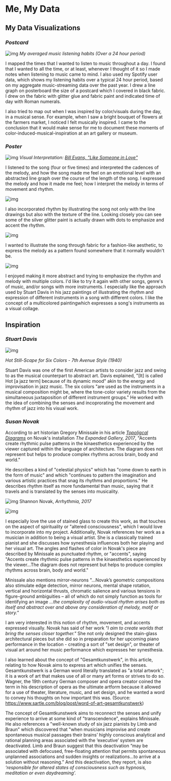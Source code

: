 
# Me, My Data

## My Data Visualizations

### *Postcard* 

![img](img/data1.jpeg)
_My averaged music listening habits (Over a 24 hour period)_

I mapped the times that I wanted to listen to music throughout a day. I found that I wanted to all the time, or at least, whenever I thought of it so I made notes when listening to music came to mind. I also used my Spotify user data, which shows my listening habits over a typical 24 hour period, based on my aggregate music-streaming data over the past year. I drew a line graph on posterboard the size of a postcard which I covered in black fabric. I drew on the fabric with glitter glue and fabric paint and indicated time of day with Roman numerals. 

I also tried to map out when I was inspired by color/visuals during the day, in a musical sense. For example, when I saw a bright bouquet of flowers at the farmers market, I noticed I felt musically inspired. I came to the conclusion that it would make sense for me to document these moments of color-induced-musical-inspiration at an art gallery or museum.


### *Poster*

![img](img/billevans5.jpeg)
_Visual Interpretation: [Bill Evans, "Like Someone in Love"](https://www.youtube.com/watch?v=QFoapxPvZy4&list=RDQFoapxPvZy4&start_radio=1)_

I listened to the song (four or five times) and interpreted the cadences of the melody, and how the song made me feel on an emotional level with an abstracted line graph over the course of the length of the song. I expressed the melody and how it made me feel; how I interpret the melody in terms of movement and rhythm. 


![img](img/billevans4.jpeg)

I also incorporated rhythm by illustrating the song not only with the line drawings but also with the texture of the line. Looking closely you can see some of the silver glitter paint is actually drawn with dots to emphasize and accent the rhythm. 

![img](img/billevans4.jpeg)

I wanted to illustrate the song through fabric for a fashion-like aesthetic, to express the melody as a pattern found somewhere that it normally wouldn't be. 

![img](img/billevans1.jpeg)

I enjoyed making it more abstract and trying to emphasize the rhythm and melody with multiple colors. I'd like to try it again with other songs, genre's of music, and/or songs with more instruments. I especially like the approach used by Stuart Davis in his jazz paintings of illustrating the rhythm and expression of different instruments in a song with different colors. I like the concept of a multicolored paintingwhich expresses a song's instruments as a visual collage. 

## Inspiration

### *Stuart Davis*

![img](img/StuartDavis1.jpeg)

_Hot Still-Scape for Six Colors - 7th Avenue Style (1940)_

Stuart Davis was one of the first American artists to consider jazz and swing to as the musical counterpart to abstract art. Davis explained, "[It] is called Hot [a jazz term] because of its dynamic mood" akin to the energy and improvisation in jazz music. The six colors "are used as the instruments in a musical composition might be, where the tone-color variety results from the simultaneous juxtaposition of different instrument groups." He worked with the idea of combining the senses and incoprorating the movement and rhythm of jazz into his visual work. 

### *Susan Novak*

According to art historian Gregory Minissale in his article [_Topoligcal Diagrams_](http://drainmag.com/topological-diagrams/?fbclid=IwAR1Fv1jNcyFHHbj4PyOaplEag5D6UK8aYpgJntMUtHW0yjzZCUyVRXCU9jE) on Novak's installation _The Expanded Gallery, 2017_, "Accents create rhythmic pulse patterns in the kinaesthetics experienced by the viewer captured within the language of architecture. The diagram does not represent but helps to produce complex rhythms across brain, body and world."  

He describes a kind of "celestial physics" which has "come down to earth in the form of music" and which "continues to pattern the imagination and various artistic practices that snag its rhythms and proportions." He describes rhythm itself as more fundamental than music, saying that it travels and is translated by the senses into musicality. 

![img](img/ShannonNovak1.jpeg)
Shannon Novak, _Arrhythmia, 2017_

![img](img/ShannonNovak2.jpeg)

I especially love the use of stained glass to create this work, as that touches on the aspect of spirituality or "altered consciousness", which I would love to incorporate into my project. Additionally, Novak references her work as a musician in addition to being a visual artist. She is a classically trained pianist and she discusses how synesthesia influences both her playing and her visual art. The angles and flashes of color in Novak's piece are described by Minissale as punctuated rhythm, or "accents", saying "Accents create rhythmic pulse patterns in the kinaesthetics experienced by the viewer...The diagram does not represent but helps to produce complex rhythms across brain, body and world."

Minissale also mentions mirror-neurons "...Novak’s geometric compositions also stimulate edge detection, mirror neurons, mental shape rotation, vertical and horizontal thrusts, chromatic salience and various tensions in figure-ground ambiguities – all of which do not simply function as tools for identifying an image _*...the complexity of audio-visual rhythm arises both as itself and abstract over and above any consideration of melody, motif or story."*_

I am very interested in this notion of rhythm, movement, and accents expressed visually. Novak has said of her work _"I aim to create worlds that bring the senses closer together."_ She not only designed the stain-glass architectural pieces but she did so in preparation for her upcoming piano performance in the location - creating a sort of "set design", or theater of visual art around her music performance which expresses her synesthesia.

I also learned about the concept of "Gesamtkunstwerk", in this article, relating to how Novak aims to express art which unifies the senses. Gesamtkunstwerk is a German word literally translated as "a total artwork"; it is a work of art that makes use of all or many art forms or strives to do so. Wagner, the 19th century German composer and opera creator coined the term in his description of opera as the ultimate artform because it allowed for a use of theater, literature, music, and set design, and he wanted a word to convey his thoughts on how important this was. (Source: https://www.sartle.com/blog/post/word-of-art-gesamtkunstwerk)
 
The concept of Gesamtkunstwerk aims to reconnect the senses and unify experience to arrive at some kind of "transcendence", explains Minissale. He also references a "well-known study of six jazz pianists by Limb and Braun" which discovered that "when musicians improvise and create spontaneous musical passages their brains’ highly conscious analytical and rational planning areas associated with the ‘executive’ system are deactivated. Limb and Braun suggest that this deactivation “may be associated with defocused, free-floating attention that permits spontaneous unplanned associations and sudden insights or realizations…to arrive at a solution without reasoning.” And this deactivation, they report, is also _*‘responsible for altered states of consciousness such as hypnosis, meditation or even daydreaming’.*_











